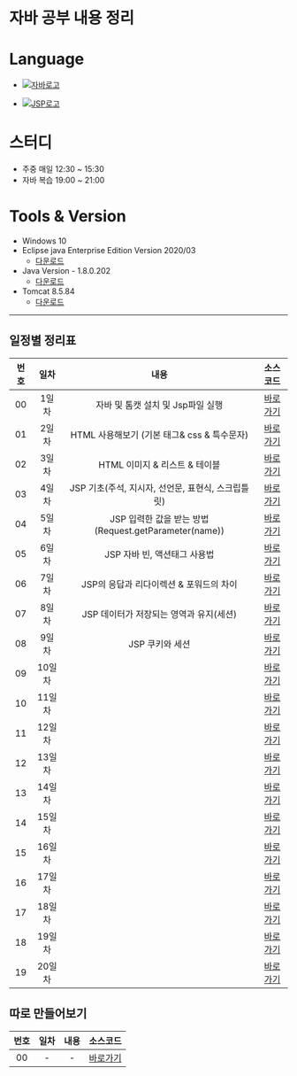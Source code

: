 #  자바 공부 내용 정리

# Language 
- [![자바로고](https://img.shields.io/badge/Java-007396?style=for-the-badge&logo=java&logoColor=white)](https://www.oracle.com/kr/java/)

- [![JSP로고](https://img.shields.io/badge/JSP-E34F26?style=for-the-badge&logo=&logoColor=white)](https://javaee.github.io/javaee-spec/javadocs/)


# 스터디
- 주중 매일 12:30 ~ 15:30
- 자바 복습 19:00 ~ 21:00

# Tools & Version

- Windows 10
- Eclipse java Enterprise Edition Version 2020/03
    - [다운로드](https://www.eclipse.org/downloads/packages/release/2020-03/r)
- Java Version - 1.8.0.202
    - [다운로드](https://www.oracle.com/java/technologies/javase/javase8-archive-downloads.html)
- Tomcat 8.5.84
    - [다운로드](https://tomcat.apache.org/download-80.cgi)

---
## 일정별 정리표

| 번호 | 일차 | 내용 | 소스코드 | 
| :---: | :---: | :---: | :---: |
| 00 | 1일차 | 자바 및 톰캣 설치 및 Jsp파일 실행 | [바로가기][day01] |
| 01 | 2일차 | HTML 사용해보기 (기본 태그& css & 특수문자) | [바로가기][day02] |
| 02 | 3일차 | HTML 이미지 & 리스트 & 테이블 | [바로가기][day03] |
| 03 | 4일차 | JSP 기초(주석, 지시자, 선언문, 표현식, 스크립틀릿) | [바로가기][day04] |
| 04 | 5일차 | JSP 입력한 값을 받는 방법(Request.getParameter(name)) | [바로가기][day05] |
| 05 | 6일차 | JSP 자바 빈, 액션태그 사용법 | [바로가기][day06] |
| 06 | 7일차 | JSP의 응답과 리다이렉션 & 포워드의 차이 | [바로가기][day07] |
| 07 | 8일차 | JSP 데이터가 저장되는 영역과 유지(세션) | [바로가기][day08] |
| 08 | 9일차 | JSP 쿠키와 세션 | [바로가기][day09] |
| 09 | 10일차 |  | [바로가기][day10] |
| 10 | 11일차 |  | [바로가기][day11] |
| 11 | 12일차 |  | [바로가기][day12] |
| 12 | 13일차 |  | [바로가기][day13] |
| 13 | 14일차 |  | [바로가기][day13] |
| 14 | 15일차 |  | [바로가기][day15] |
| 15 | 16일차 |  | [바로가기][day16] |
| 16 | 17일차 |  | [바로가기][day17] |
| 17 | 18일차 |  | [바로가기][day18] |
| 18 | 19일차 |  | [바로가기][day19] |
| 19 | 20일차 |  | [바로가기][day20] |

## 따로 만들어보기
| 번호 | 일차 | 내용 | 소스코드 | 
| :---: | :---: | :---: | :---: |
| 00 | - | - | [바로가기][etc] |

[day01]: ./Day01/WebContent/
[day02]: ./Day02/WebContent/
[day03]: ./Day03/WebContent/
[day04]: ./Day04/WebContent/
[day05]: ./Day05/WebContent/
[day06]: ./Day06/WebContent/
[day07]: ./Day07/WebContent/
[day08]: ./Day08/WebContent/
[day09]: ./Day09/WebContent/
[day10]: ./Day10/WebContent/
[day11]: ./Day11/WebContent/
[day12]: ./Day12/WebContent/
[day13]: ./Day13/WebContent/
[day14]: ./Day14/WebContent/
[day15]: ./Day15/WebContent/
[day16]: ./Day16/WebContent/
[day17]: ./Day17/WebContent/
[day18]: ./Day18/WebContent/
[day19]: ./Day19/WebContent/
[day20]: ./Day20/WebContent/
[etc]: ./ETC/WebContent/

